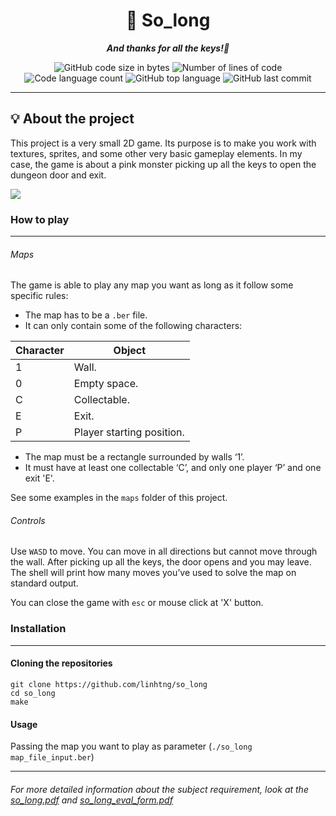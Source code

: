 <h1 align="center">
	📖 So_long 
</h1>
<p align="center">
	<b><i>And thanks for all the keys!🔑</i></b><br>
</p>

<p align="center">
	<img alt="GitHub code size in bytes" src="https://img.shields.io/github/languages/code-size/linhtng/so_long?color=lightblue" />
	<img alt="Number of lines of code" src="https://img.shields.io/tokei/lines/github/linhtng/so_long?color=critical" />
	<img alt="Code language count" src="https://img.shields.io/github/languages/count/linhtng/so_long?color=yellow" />
	<img alt="GitHub top language" src="https://img.shields.io/github/languages/top/linhtng/so_long?color=blue" />
	<img alt="GitHub last commit" src="https://img.shields.io/github/last-commit/linhtng/so_long?color=green" />
</p>

---

## 💡 About the project
This project is a very small 2D game. Its purpose is to make you work with textures, sprites, and some other very basic gameplay elements.
In my case, the game is about a pink monster picking up all the keys to open the dungeon door and exit.

![](so_long_small_map_demo.gif)

### How to play
---
###### Maps
The game is able to play any map you want as long as it follow some specific rules:
* The map has to be a ``.ber`` file.
* It can only contain some of the following characters:

| Character | Object |
| - | - |
| 1 | Wall. |
| 0 | Empty space. |
| C | Collectable. |
| E | Exit. |
| P | Player starting position. |

* The map must be a rectangle surrounded by walls ‘1’.
* It must have at least one collectable ‘C’, and only one player ‘P’ and one exit 'E'.

See some examples in the ``maps`` folder of this project.

###### Controls
Use ``WASD`` to move. You can move in all directions but cannot move through the wall. After picking up all the keys, the door opens and you may leave. The shell will print how many moves you’ve used to solve the map on standard output.

You can close the game with ``esc`` or mouse click at 'X' button.

### Installation
---
#### Cloning the repositories
```shell
git clone https://github.com/linhtng/so_long
cd so_long
make
```
#### Usage
Passing the map you want to play as parameter (``./so_long map_file_input.ber``)

---
###### For more detailed information about the subject requirement, look at the [so_long.pdf](https://github.com/linhtng/so_long/files/11149130/so_long.pdf) and [so_long_eval_form.pdf](https://github.com/linhtng/so_long/files/11149132/so_long_eval_form.pdf)
